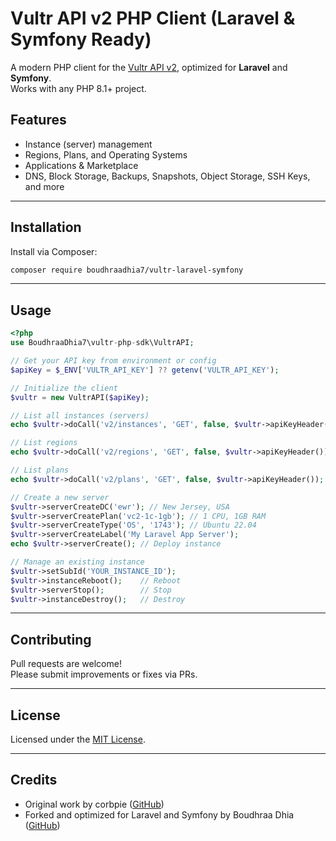 # Vultr API v2 PHP Client (Laravel & Symfony Ready)

A modern PHP client for the [Vultr API v2](https://www.vultr.com/api/), optimized for **Laravel** and **Symfony**.  
Works with any PHP 8.1+ project.

## Features

- Instance (server) management
- Regions, Plans, and Operating Systems
- Applications & Marketplace
- DNS, Block Storage, Backups, Snapshots, Object Storage, SSH Keys, and more

---

## Installation

Install via Composer:

```bash
composer require boudhraadhia7/vultr-laravel-symfony
```

---

## Usage

```php
<?php
use BoudhraaDhia7\vultr-php-sdk\VultrAPI;

// Get your API key from environment or config
$apiKey = $_ENV['VULTR_API_KEY'] ?? getenv('VULTR_API_KEY');

// Initialize the client
$vultr = new VultrAPI($apiKey);

// List all instances (servers)
echo $vultr->doCall('v2/instances', 'GET', false, $vultr->apiKeyHeader());

// List regions
echo $vultr->doCall('v2/regions', 'GET', false, $vultr->apiKeyHeader());

// List plans
echo $vultr->doCall('v2/plans', 'GET', false, $vultr->apiKeyHeader());

// Create a new server
$vultr->serverCreateDC('ewr'); // New Jersey, USA
$vultr->serverCreatePlan('vc2-1c-1gb'); // 1 CPU, 1GB RAM
$vultr->serverCreateType('OS', '1743'); // Ubuntu 22.04
$vultr->serverCreateLabel('My Laravel App Server');
echo $vultr->serverCreate(); // Deploy instance

// Manage an existing instance
$vultr->setSubId('YOUR_INSTANCE_ID');
$vultr->instanceReboot();    // Reboot
$vultr->serverStop();        // Stop
$vultr->instanceDestroy();   // Destroy
```

---

## Contributing

Pull requests are welcome!  
Please submit improvements or fixes via PRs.

---

## License

Licensed under the [MIT License](LICENSE).

---

## Credits

- Original work by corbpie ([GitHub](https://github.com/cp6/Vultr-API-PHP-class))
- Forked and optimized for Laravel and Symfony by Boudhraa Dhia ([GitHub](https://github.com/boudhraadhia7))

